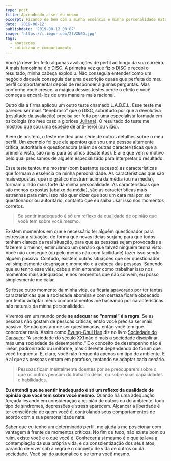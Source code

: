 ```yaml
---
type: post
title: Aprendendo a ser eu mesmo
excerpt: Ficando de bem com a minha essência e minha personalidade nata.
date: '2019-08-12'
publishdate: '2019-08-12 08:07'
image: 'https://i.imgur.com/2lVXN6Q.jpg'
tags:
  - anotacoes
  - cotidiano e comportamento
---
```

Você já deve ter feito algumas avaliações de perfil ao longo da sua carreira. A mais famosinha é o DISC. A primeira vez que fiz o DISC e recebi o resultado, minha cabeça explodiu. Não conseguia entender como um negócio daquele conseguia dar uma descrição quase que perfeita do meu perfil comportamental depois de responder algumas perguntas. Mas conforme você cresce, a mágica desses testes perde o efeito e você começa a encará-los de uma maneira mais racional.

Outro dia a firma aplicou um outro teste chamado L.A.B.E.L. Esse teste me pareceu ser mais “tenebroso” que o DISC, sobretudo por que a devolutiva (resultado da avaliação) precisa ser feita por uma especialista formada em psicologia (no meu caso a gloriosa [Juliana](https://www.linkedin.com/in/julianarissardi/)). O resultado do teste me mostrou que sou uma espécie de anti-herói (ou vilão).

Além de austero, o teste me deu uma série de outros detalhes sobre o meu perfil. Um exemplo foi que ele apontou que sou uma pessoa altamente crítica, autoritária e questionadora (além de outras características que a primeira vista, são ruins para os olhos desatentos). E aí é que vem o motivo pelo qual precisamos de alguém especializado para interpretar o resultado. 

Esse teste tentou me mostrar (com bastante sucesso) as características que formam a essência da minha personalidade. As características que são mais expostas, que no gráfico mostram acima da média (ou na média), formam o lado mais forte da minha personalidade. As características que são menos expostas (abaixo da média), são as características mais estranhas para mim. Isso não quer dizer que sou um cara mal por ser questionador ou autoritário, contanto que eu saiba usar isso nos momentos corretos. 


> Se sentir inadequado é só um reflexo da qualidade de opinião que você tem sobre você mesmo.


Existem momentos em que é necessário ter alguém questionador para estressar a situação, de forma que novas ideias surjam, para que todos tenham clareza da real situação, para que as pessoas sejam provocadas a fazerem o melhor, estimulando um cenário que talvez ninguém tenha visto. Você não consegue (ou pelo menos não com facilidade) fazer isso sendo alguém passivo. Contudo, existem outras situações que ser questionador vai simplesmente desgraçar o momento e a cabeça das pessoas. 
Sabendo que eu tenho esse viés, cabe a mim entender como trabalhar isso nos momentos mais adequados, e nos momentos que não convém, eu posso simplesmente me calar.

Se fosse outro momento da minha vida, eu ficaria apavorado por ter tantas características que a sociedade abomina e com certeza ficaria obcecado por tentar adaptar meus comportamentos me baseando por características não naturais da minha personalidade. 

Vivemos em um mundo onde **se adequar ao “normal” é a regra**. Se as pessoas não gostam de pessoas críticas, então você precisa ser mais passivo. Se não gostam de ser questionadas, então você tem que concordar mais. Assim como [Byung-Chul Han](https://amzn.to/2YI9EOR) diz no livro [Sociedade do Cansaço](https://amzn.to/2YVvwSp): “A sociedade do século XXI não é mais a sociedade disciplinar, mas uma sociedade de desempenho.“ E o conceito de desempenho não é linear, padronizado ou uniforme, mas diferente dependendo do fórum que você frequenta. E, claro, você não frequenta apenas um tipo de ambiente. E é aí que as pessoas entram em parafuso, tentando se adaptar cada cenário. 

> Pessoas ficam mentalmente doentes por se preocuparem sobre o que os outros pensam do trabalho delas, ou sobre suas capacidades e habilidades.

**Eu entendi que se sentir inadequado é só um reflexo da qualidade de opinião que você tem sobre você mesmo.** Quando há uma adequação forçada levando em consideração a opinião de outros ou do ambiente, todo tipo de síndromes, depressões e stress aparecem. Alcançar a liberdade é ter consciência de quem você é, controlando seus comportamentos de acordo com a sua personalidade nata.

Saber que eu tenho um determinado perfil, me ajuda a me posicionar com vantagem à frente de momentos críticos. No fim de tudo, não existe bom ou ruim, existe você e o que você é. Conhecer a si mesmo é o que te leva a contemplação da sua própria vida, e da conscientização dos seus atos, parando de viver sob a regra e o conceito de vida de outros ou da sociedade. Você sai do automático e se torna você mesmo.
